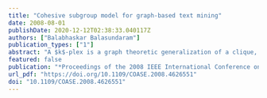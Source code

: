 ```yaml
---
title: "Cohesive subgroup model for graph-based text mining"
date: 2008-08-01
publishDate: 2020-12-12T02:38:33.040117Z
authors: ["Balabhaskar Balasundaram"]
publication_types: ["1"]
abstract: "A $k$-plex is a graph theoretic generalization of a clique, introduced in social network analysis (SNA) to model tightly knit social subgroups referred to as cohesive subgroups. Clique model was the earliest mathematical model for a cohesive subgroup, but its overly restrictive definition motivated several relaxations including the $k$-plex model. The models from SNA are suitable, and potentially more realistic cluster models for graph-based clustering and data mining. This article will discuss the applicability of the $k$-plex model and its advantages compared to the clique model. Some recent developments in integer programming based approaches to identify large $k$-plexes would be described and the approaches demonstrated on a text mining network."
featured: false
publication: "*Proceedings of the 2008 IEEE International Conference on Automation Science and Engineering (CASE 2008)*"
url_pdf: "https://doi.org/10.1109/COASE.2008.4626551"
doi: "10.1109/COASE.2008.4626551"
---
```


